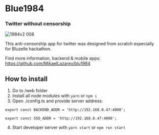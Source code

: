 # Blue1984
### Twitter without censorship

![1984v2 008](https://user-images.githubusercontent.com/26343374/83402867-3f7fe600-a410-11ea-9b57-af6149521fff.jpeg)

This anti-censorship app for twitter was designed from scratch especially for Bluzelle hackathon.

Find more information, backend & mobile apps: https://github.com/MikaelLazarev/blu1984

## How to install 

1. Go to /web folder
2. Install all node modules with ```yarn``` or ```npm i```
3. Open ./config.ts and provide server address:
```
export const BACKEND_ADDR = 'http://192.168.0.47:4000';

export const SSO_ADDR = 'http://192.168.0.47:4000';
```
4. Start developer server with ```yarn start``` or ```npm run start```

